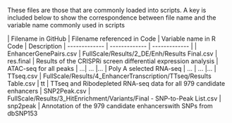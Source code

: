 These files are those that are commonly loaded into scripts. A key is included below to show the correspondence between file name and the variable name commonly used in scripts

| Filename in GitHub  | Filename referenced in Code | Variable name in R Code | Description
| ------------- | ------------- | ------------- |
| EnhancerGenePairs.csv  | FullScale/Results/2_DE/Enh/Results Final.csv  | res.final | Results of the CRISPRi screen differential expression analysis
| ATAC-seq for all peaks | ...| ... |...
| Poly A selected RNA-seq | ... | ... |...
| TTseq.csv  | FullScale/Results/4_EnhancerTranscription/TTseq/Results Table.csv  | tt | TTseq and Ribodepleted RNA-seq data for all 979 candidate enhancers 
| SNP2Peak.csv  | FullScale/Results/3_HitEnrichment/Variants/Final - SNP-to-Peak List.csv  | snp2peak | Annotation of the 979 candidate enhancerswith SNPs from dbSNP153

